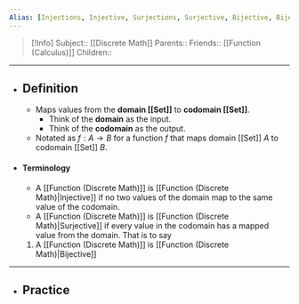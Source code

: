 ```yaml
---
Alias: [Injections, Injective, Surjections, Surjective, Bijective, Bijections]
---
```

> [!Info]
> Subject:: [[Discrete Math]]
> Parents:: 
> Friends:: [[Function (Calculus)]]
> Children:: 
---
- ## Definition
	- Maps values from the **domain [[Set]]** to **codomain [[Set]]**.
		- Think of the **domain** as the input.
		- Think of the **codomain** as the output.
	- Notated as $f:A\to B$ for a function $f$ that maps domain [[Set]] $A$ to codomain [[Set]] $B$.
- #### Terminology
	- A [[Function (Discrete Math)]] is [[Function (Discrete Math)|Injective]] if no two values of the domain map to the same value of the codomain.
	- A [[Function (Discrete Math)]] is [[Function (Discrete Math)|Surjective]] if every value in the codomain has a mapped value from the domain. That is to say 
	1. A [[Function (Discrete Math)]] is [[Function (Discrete Math)|Bijective]]
---
- ## Practice